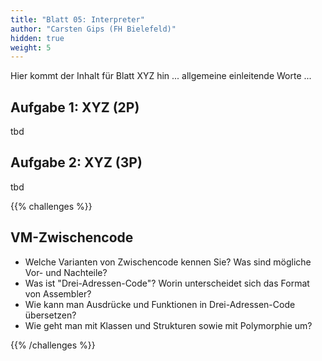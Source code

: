 ```yaml
---
title: "Blatt 05: Interpreter"
author: "Carsten Gips (FH Bielefeld)"
hidden: true
weight: 5
---
```



Hier kommt der Inhalt für Blatt XYZ hin ... allgemeine einleitende Worte ...

## Aufgabe 1: XYZ (2P)

tbd

## Aufgabe 2: XYZ (3P)

tbd



{{% challenges %}}
## VM-Zwischencode

*   Welche Varianten von Zwischencode kennen Sie? Was sind mögliche Vor- und Nachteile?
*   Was ist "Drei-Adressen-Code"? Worin unterscheidet sich das Format von Assembler?
*   Wie kann man Ausdrücke und Funktionen in Drei-Adressen-Code übersetzen?
*   Wie geht man mit Klassen und Strukturen sowie mit Polymorphie um?

{{% /challenges %}}
